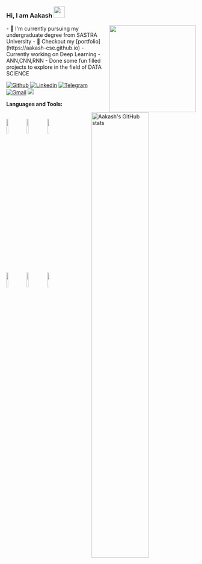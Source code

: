 ### Hi, I am Aakash <img src="https://raw.githubusercontent.com/MartinHeinz/MartinHeinz/master/wave.gif" width="30px">
<img align='right' src="https://media.giphy.com/media/M9gbBd9nbDrOTu1Mqx/giphy.gif" width="230">
<p align='left'>
- 🏢 I'm currently pursuing my undergraduate degree from SASTRA University
- 🎨 Checkout my [portfolio](https://aakash-cse.github.io)
- Currently working on Deep Learning - ANN,CNN,RNN
- Done some fun filled projects to explore in the field of DATA SCIENCE
</p>

[![Github](https://img.shields.io/badge/-Github-000?style=flat&logo=Github&logoColor=white)](https://github.com/aakash-cse)
[![Linkedin](https://img.shields.io/badge/-LinkedIn-blue?style=flat&logo=Linkedin&logoColor=white)](https://www.linkedin.com/in/aakashbabu/)
[![Telegram](https://img.shields.io/badge/-Telegram-blue?style=flat&logo=Telegram&logoColor=white)](https://t.me/ak777)
[![Gmail](https://img.shields.io/badge/-Gmail-c14438?style=flat&logo=Gmail&logoColor=white)](mailto:aakashbabu.2000@gmail.com)
![](https://komarev.com/ghpvc/?username=aakash-cse&color=blue&style=flat-square&label=Profile+visitors)

**Languages and Tools:** 
<p>
  <a href="https://github.com/sudonitin">
    <img align="right" width="55%" src="https://github-readme-stats.vercel.app/api?username=aakash-cse&show_icons=true&line_height=27&count_private=true&include_all_commits=true" alt="Aakash's GitHub stats"/>
</a>
  <br>
  <code><img width="10%" src="https://www.vectorlogo.zone/logos/python/python-ar21.svg"></code>
  <code><img width="10%" src="https://www.vectorlogo.zone/logos/mongodb/mongodb-ar21.svg"></code>
  <code><img width="10%" src="https://www.vectorlogo.zone/logos/pocoo_flask/pocoo_flask-ar21.svg"></code>
  <br /><br />
  <code><img width="10%" src="https://www.vectorlogo.zone/logos/google_cloud/google_cloud-ar21.svg"></code>
  <code><img width="10%" src="https://www.vectorlogo.zone/logos/tensorflow/tensorflow-ar21.svg"></code>
  <code><img width="10%" src="https://www.vectorlogo.zone/logos/docker/docker-ar21.svg"></code>
  <br />
  <!--
  <code><img width="10%" src="https://www.vectorlogo.zone/logos/sqlite/sqlite-ar21.svg"></code>
  <code><img width="10%" src="https://www.vectorlogo.zone/logos/nginx/nginx-ar21.svg"></code>
  <code><img width="10%" src="https://www.vectorlogo.zone/logos/heroku/heroku-ar21.svg"></code>
  <br />
  <code><img width="10%" src="https://www.vectorlogo.zone/logos/digitalocean/digitalocean-ar21.svg"></code>
  <code><img width="10%" src="https://www.vectorlogo.zone/logos/npmjs/npmjs-ar21.svg"></code>
  <code><img width="10%" src="https://www.vectorlogo.zone/logos/git-scm/git-scm-ar21.svg"></code>
  -->
</p>
